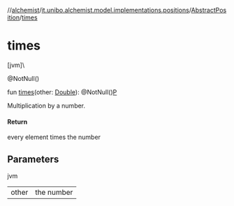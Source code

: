 //[alchemist](../../../index.md)/[it.unibo.alchemist.model.implementations.positions](../index.md)/[AbstractPosition](index.md)/[times](times.md)

# times

[jvm]\

@NotNull()

fun [times](times.md)(other: [Double](https://kotlinlang.org/api/latest/jvm/stdlib/kotlin/-double/index.html)): @NotNull()[P](index.md)

Multiplication by a number.

#### Return

every element times the number

## Parameters

jvm

| | |
|---|---|
| other | the number |

